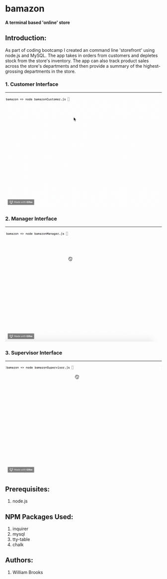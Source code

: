 # bamazon

**A terminal based 'online' store**

## Introduction:
As part of coding bootcamp I created an command line 'storefront' using node.js and MySQL. The app takes in orders from customers and depletes stock from the store's inventory. The app can also track product sales across the store's departments and then provide a summary of the highest-grossing departments in the store.

### 1. Customer Interface
-----------------------------------------------
![Customer Interface](./bamazonCustomer.gif?raw=true "Bamazon Customer Walkthrough")


### 2. Manager Interface
-----------------------------------------------

![Customer Interface](./bamazonManager.gif?raw=true "Bamazon Manager Walkthrough")

### 3. Supervisor Interface
-----------------------------------------------

![Supervisor Interface](./bamazonSupervisor.gif?raw=true "Bamazon Supervisor Walkthrough")


## Prerequisites:
1. node.js


## NPM Packages Used:
1. inquirer  
2. mysql
4. tty-table
5. chalk

## Authors:
1. William Brooks



